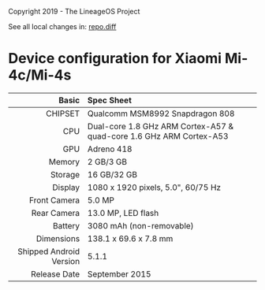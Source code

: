 Copyright 2019 - The LineageOS Project

See all local changes in: [repo.diff](https://github.com/WJXXBSH/useful_android_scripts/blob/master/repo/repo_15.diff)

Device configuration for Xiaomi Mi-4c/Mi-4s
=====================================

Basic   | Spec Sheet
-------:|:-------------------------
CHIPSET | Qualcomm MSM8992 Snapdragon 808
CPU     | Dual-core 1.8 GHz ARM Cortex-A57 & quad-core 1.6 GHz ARM Cortex-A53
GPU     | Adreno 418
Memory  | 2 GB/3 GB
Storage | 16 GB/32 GB
Display | 1080 x 1920 pixels, 5.0", 60/75 Hz
Front Camera | 5.0 MP
Rear Camera  | 13.0 MP, LED flash
Battery | 3080 mAh (non-removable)
Dimensions | 138.1 x 69.6 x 7.8 mm
Shipped Android Version | 5.1.1
Release Date | September 2015
